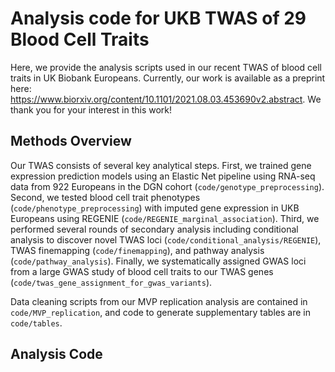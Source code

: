 # Analysis code for UKB TWAS of 29 Blood Cell Traits

Here, we provide the analysis scripts used in our recent TWAS of blood cell traits in UK Biobank Europeans. Currently, our work is available as a preprint here: https://www.biorxiv.org/content/10.1101/2021.08.03.453690v2.abstract. We thank you for your interest in this work!

## Methods Overview
Our TWAS consists of several key analytical steps. First, we trained gene expression prediction models using an Elastic Net pipeline using RNA-seq data from 922 Europeans in the DGN cohort (`code/genotype_preprocessing`). Second, we tested blood cell trait phenotypes (`code/phenotype_preprocessing`) with imputed gene expression in UKB Europeans using REGENIE (`code/REGENIE_marginal_association`). Third, we performed several rounds of secondary analysis including conditional analysis to discover novel TWAS loci (`code/conditional_analysis/REGENIE`), TWAS finemapping (`code/finemapping`), and pathway analysis (`code/pathway_analysis`). Finally, we systematically assigned GWAS loci from a large GWAS study of blood cell traits to our TWAS genes (`code/twas_gene_assignment_for_gwas_variants`).

Data cleaning scripts from our MVP replication analysis are contained in `code/MVP_replication`, and code to generate supplementary tables are in `code/tables`.

## Analysis Code

